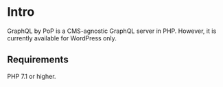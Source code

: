 # Intro

GraphQL by PoP is a CMS-agnostic GraphQL server in PHP. However, it is currently available for WordPress only.

## Requirements

PHP 7.1 or higher.
